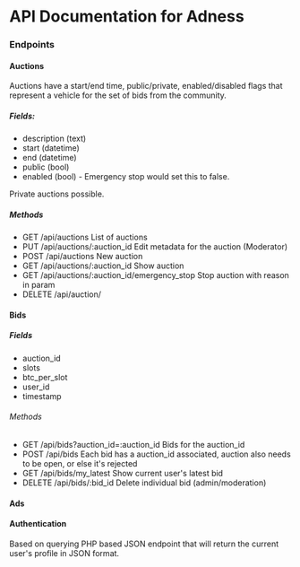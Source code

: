 # API Documentation for Adness

### Endpoints

#### Auctions
Auctions have a start/end time, public/private, enabled/disabled flags that represent a vehicle for the set of bids from the community. 
##### Fields:
* description (text)
* start (datetime)
* end (datetime)
* public (bool)
* enabled (bool) - Emergency stop would set this to false. 

Private auctions possible.

##### Methods

* GET /api/auctions List of auctions
* PUT /api/auctions/:auction_id Edit metadata for the auction (Moderator)
* POST /api/auctions New auction
* GET /api/auctions/:auction_id Show auction
* GET /api/auctions/:auction_id/emergency_stop Stop auction with reason in param
* DELETE /api/auction/

#### Bids
##### Fields
* auction_id
* slots
* btc_per_slot
* user_id
* timestamp

###### Methods

* GET /api/bids?auction_id=:auction_id Bids for the auction_id
* POST /api/bids Each bid has a auction_id associated, auction also needs to be open, or else it's rejected
* GET /api/bids/my_latest Show current user's latest bid
* DELETE /api/bids/:bid_id Delete individual bid (admin/moderation)

#### Ads

#### Authentication

Based on querying PHP based JSON endpoint that will return the current user's profile in JSON format.